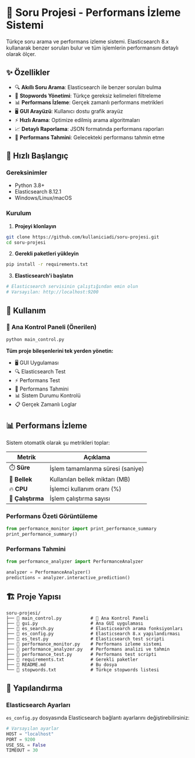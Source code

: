 # 🎯 Soru Projesi - Performans İzleme Sistemi

Türkçe soru arama ve performans izleme sistemi. Elasticsearch 8.x kullanarak benzer soruları bulur ve tüm işlemlerin performansını detaylı olarak ölçer.

## ✨ Özellikler

- 🔍 **Akıllı Soru Arama**: Elasticsearch ile benzer soruları bulma
- 🛑 **Stopwords Yönetimi**: Türkçe gereksiz kelimeleri filtreleme
- 📊 **Performans İzleme**: Gerçek zamanlı performans metrikleri
- 🖥️ **GUI Arayüzü**: Kullanıcı dostu grafik arayüz
- ⚡ **Hızlı Arama**: Optimize edilmiş arama algoritmaları
- 📈 **Detaylı Raporlama**: JSON formatında performans raporları
- 🔮 **Performans Tahmini**: Gelecekteki performansı tahmin etme

## 🚀 Hızlı Başlangıç

### Gereksinimler

- Python 3.8+
- Elasticsearch 8.12.1
- Windows/Linux/macOS

### Kurulum

1. **Projeyi klonlayın**
```bash
git clone https://github.com/kullaniciadi/soru-projesi.git
cd soru-projesi
```

2. **Gerekli paketleri yükleyin**
```bash
pip install -r requirements.txt
```

3. **Elasticsearch'i başlatın**
```bash
# Elasticsearch servisinin çalıştığından emin olun
# Varsayılan: http://localhost:9200
```

## 📖 Kullanım

### 🎯 Ana Kontrol Paneli (Önerilen)
```bash
python main_control.py
```

**Tüm proje bileşenlerini tek yerden yönetin:**
- 🖥️ GUI Uygulaması
- 🔍 Elasticsearch Test
- ⚡ Performans Test
- 🔮 Performans Tahmini
- 📊 Sistem Durumu Kontrolü
- 📋 Gerçek Zamanlı Loglar


## 📊 Performans İzleme

Sistem otomatik olarak şu metrikleri toplar:

| Metrik | Açıklama |
|--------|----------|
| ⏱️ **Süre** | İşlem tamamlanma süresi (saniye) |
| 💾 **Bellek** | Kullanılan bellek miktarı (MB) |
| 🔥 **CPU** | İşlemci kullanım oranı (%) |
| 🔢 **Çalıştırma** | İşlem çalıştırma sayısı |

### Performans Özeti Görüntüleme
```python
from performance_monitor import print_performance_summary
print_performance_summary()
```

### Performans Tahmini
```python
from performance_analyzer import PerformanceAnalyzer

analyzer = PerformanceAnalyzer()
predictions = analyzer.interactive_prediction()
```

## 🏗️ Proje Yapısı

```
soru-projesi/
├── 📁 main_control.py           # 🎯 Ana Kontrol Paneli
├── 📁 gui.py                    # Ana GUI uygulaması
├── 📁 es_search.py              # Elasticsearch arama fonksiyonları
├── 📁 es_config.py              # Elasticsearch 8.x yapılandırması
├── 📁 es_test.py                # Elasticsearch test scripti
├── 📁 performance_monitor.py    # Performans izleme sistemi
├── 📁 performance_analyzer.py   # Performans analizi ve tahmin
├── 📁 performance_test.py       # Performans test scripti
├── 📁 requirements.txt          # Gerekli paketler
├── 📁 README.md                 # Bu dosya
└── 📁 stopwords.txt             # Türkçe stopwords listesi
```

## 🔧 Yapılandırma

### Elasticsearch Ayarları
`es_config.py` dosyasında Elasticsearch bağlantı ayarlarını değiştirebilirsiniz:

```python
# Varsayılan ayarlar
HOST = "localhost"
PORT = 9200
USE_SSL = False
TIMEOUT = 30
```
